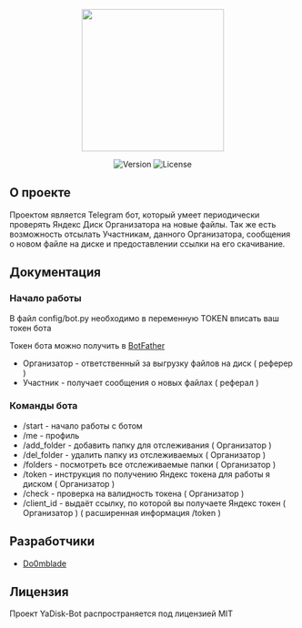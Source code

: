 <p align="center">
      <img src="https://cdn.icon-icons.com/icons2/1381/PNG/512/yandexdisk_94467.png" width="250">
</p>

<p align="center">
   <img src="https://img.shields.io/badge/Version-v1.0 (Alpha)-blue" alt="Version">
   <img src="https://img.shields.io/badge/License-MIT-green" alt="License">
</p>

## О проекте

Проектом является Telegram бот, который умеет периодически проверять Яндекс Диск Организатора на новые файлы. Так же есть возможность отсылать Участникам, данного Организатора, сообщения о новом файле на диске и предоставлении ссылки на его скачивание.

## Документация

### Начало работы

В файл config/bot.py необходимо в переменную TOKEN вписать ваш токен бота

Токен бота можно получить в [BotFather](https://t.me/BotFather)

- Организатор - ответственный за выгрузку файлов на диск ( реферер )
- Участник - получает сообщения о новых файлах ( реферал )

### Команды бота

- /start - начало работы с ботом
- /me - профиль
- /add_folder - добавить папку для отслеживания ( Организатор )
- /del_folder - удалить папку из отслеживаемых ( Организатор )
- /folders - посмотреть все отслеживаемые папки ( Организатор )
- /token - инструкция по получению Яндекс токена для работы я диском ( Организатор )
- /check - проверка на валидность токена ( Организатор )
- /client_id - выдаёт ссылку, по которой вы получаете Яндекс токен ( Организатор ) ( расширенная информация /token )

## Разработчики

- [Do0mblade](https://github.com/Do0mblade)

## Лицензия
Проект YaDisk-Bot распространяется под лицензией MIT
